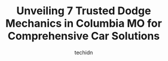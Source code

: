 ---
layout: ampstory
image: https://images.unsplash.com/photo-1502158895-0d817974dfaf?ixlib=rb-4.0.3&ixid=MnwxMjA3fDB8MHxwaG90by1wYWdlfHx8fGVufDB8fHx8&auto=format&fit=crop&w=640&h=853&q=80
author: techidn
featured: false
description: If youre in need of trustworthy and skilled Dodge Mechanic in Columbia MO, USA, youll be pleased to discover the 7 best Dodge Mechanic in town. Their expertise and commitment to customer s
title: Unveiling 7 Trusted Dodge Mechanics in Columbia MO for Comprehensive Car Solutions
cover:
   title: Unveiling 7 Trusted Dodge Mechanics in Columbia MO for Comprehensive Car Solutions
   subtitle: Rickpate
   background: https://images.unsplash.com/photo-1502158895-0d817974dfaf?ixlib=rb-4.0.3&ixid=MnwxMjA3fDB8MHxwaG90by1wYWdlfHx8fGVufDB8fHx8&auto=format&fit=crop&w=640&h=853&q=80

pages: 
 - layout: thirds
   top: <h1>#1 Custom Complete Automotive</h1>
   bottom: "<p>I visited the Providence location on a Friday morning after being turned away (for the second time) at the Grindstone store.  I simply didnt have the time or desire to w</p>"
   background: https://www.knot35.com/toplist/wp-content/uploads/2023/06/best-dodge-mechanic-1-in-columbia-mo-1685840392.jpeg
   backgroundblur: true
 - layout: thirds
   top: <h1>#2 Custom Complete Automotive</h1>
   bottom: "<p>606 E Nifong Blvd, Columbia, MO 65201, United States</p>"
   background: https://www.knot35.com/toplist/wp-content/uploads/2023/06/best-dodge-mechanic-2-in-columbia-mo-1685840393.jpeg
   cta:
      link: https://www.knot35.com/toplist/unveiling-7-trusted-dodge-mechanics-in-columbia-mo-for-comprehensive-car-solutions/
      text: Unveiling 7 Trusted Dodge Mechanics in Columbia MO for Comprehensive Car Solutions
 - layout: thirds
   top: <h1>#3 All-Star Automotive</h1>
   bottom: "<p>7 N 1st St, Columbia, MO 65203, United States</p>"
   background: https://www.knot35.com/toplist/wp-content/uploads/2023/06/best-dodge-mechanic-3-in-columbia-mo-1685840394.jpeg
   cta:
      link: https://www.knot35.com/toplist/unveiling-7-trusted-dodge-mechanics-in-columbia-mo-for-comprehensive-car-solutions/
      text: Unveiling 7 Trusted Dodge Mechanics in Columbia MO for Comprehensive Car Solutions
 - layout: thirds
   top: <h1>#4 A to Z Auto Repair</h1>
   bottom: "<p>806 Fay St, Columbia, MO 65201, United States</p>"
   background: https://images.unsplash.com/photo-1546497974-b213c9efb599?ixlib=rb-4.0.3&ixid=MnwxMjA3fDB8MHxwaG90by1wYWdlfHx8fGVufDB8fHx8&auto=format&fit=crop&w=640&h=853&q=80
   cta:
      link: https://www.knot35.com/toplist/unveiling-7-trusted-dodge-mechanics-in-columbia-mo-for-comprehensive-car-solutions/
      text: Unveiling 7 Trusted Dodge Mechanics in Columbia MO for Comprehensive Car Solutions
 - layout: thirds
   top: <h1>#5 Midwest Autoworx</h1>
   bottom: "<p>2001 Rangeline St, Columbia, MO 65202, United States</p>"
   background: https://images.unsplash.com/photo-1484589065579-248aad0d8b13?ixlib=rb-4.0.3&ixid=MnwxMjA3fDB8MHxwaG90by1wYWdlfHx8fGVufDB8fHx8&auto=format&fit=crop&w=640&h=853&q=80
   cta:
      link: https://www.knot35.com/toplist/unveiling-7-trusted-dodge-mechanics-in-columbia-mo-for-comprehensive-car-solutions/
      text: Unveiling 7 Trusted Dodge Mechanics in Columbia MO for Comprehensive Car Solutions
 - layout: thirds
   top: <h1>#6 Como Auto Repair</h1>
   bottom: "<p>1910 Heriford Rd, Columbia, MO 65202, United States</p>"
   background: https://images.unsplash.com/photo-1557672172-298e090bd0f1?ixlib=rb-4.0.3&ixid=MnwxMjA3fDB8MHxwaG90by1wYWdlfHx8fGVufDB8fHx8&auto=format&fit=crop&w=640&h=853&q=80
   cta:
      link: https://www.knot35.com/toplist/unveiling-7-trusted-dodge-mechanics-in-columbia-mo-for-comprehensive-car-solutions/
      text: Unveiling 7 Trusted Dodge Mechanics in Columbia MO for Comprehensive Car Solutions
 - layout: thirds
   top: <h1>#7 Automotive Specialist</h1>
   bottom: "<p>1201 Old 63 N, Columbia, MO 65201, United States</p>"
   background: https://images.unsplash.com/photo-1533998839656-76f5e4b2bccb?ixlib=rb-4.0.3&ixid=MnwxMjA3fDB8MHxwaG90by1wYWdlfHx8fGVufDB8fHx8&auto=format&fit=crop&w=640&h=853&q=80
   cta:
      link: https://www.knot35.com/toplist/unveiling-7-trusted-dodge-mechanics-in-columbia-mo-for-comprehensive-car-solutions/
      text: Unveiling 7 Trusted Dodge Mechanics in Columbia MO for Comprehensive Car Solutions
 - layout: thirds
   middle: Continue reading...
   background: https://images.unsplash.com/photo-1510906594845-bc082582c8cc?ixlib=rb-4.0.3&ixid=MnwxMjA3fDB8MHxwaG90by1wYWdlfHx8fGVufDB8fHx8&auto=format&fit=crop&w=640&h=853&q=80
   cta:
      link: https://www.knot35.com/toplist/unveiling-7-trusted-dodge-mechanics-in-columbia-mo-for-comprehensive-car-solutions/
      text: Unveiling 7 Trusted Dodge Mechanics in Columbia MO for Comprehensive Car Solutions
      
---